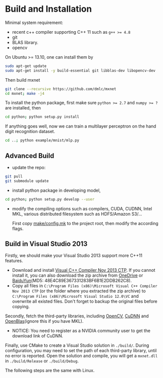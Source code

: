 Build and Installation
======================

Minimal system requirement:

- recent c++ compiler supporting C++ 11 such as `g++ >= 4.8`
- git
- BLAS library.
- opencv

On Ubuntu >= 13.10, one can install them by

```bash
sudo apt-get update
sudo apt-get install -y build-essential git libblas-dev libopencv-dev
```

Then build mxnet

```bash
git clone --recursive https://github.com/dmlc/mxnet
cd mxnet; make -j4
```

To install the python package, first make sure `python >= 2.7` and `numpy >= ?` are installed, then

```bash
cd python; python setup.py install
```

If anything goes well, now we can train a multilayer perceptron on the hand
digit recognition dataset.

```bash
cd ..; python example/mnist/mlp.py
```

Advanced Build
--------------

- update the repo:

```bash
git pull
git submodule update
```

- install python package in developing model,

```bash
cd python; python setup.py develop --user
```

- modify the compiling options such as compilers, CUDA, CUDNN, Intel MKL,
various distributed filesystem such as HDFS/Amazon S3/...

  First copy [make/config.mk](../make/config.mk) to the project root, then
  modify the according flags.

Build in Visual Studio 2013
---------------------------

Firstly, we should make your Visual Studio 2013 support more C++11 features.

 - Download and install [Visual C++ Compiler Nov 2013 CTP](http://www.microsoft.com/en-us/download/details.aspx?id=41151). If you cannot install it, you can also download the zip archive from [OneDrive](http://1drv.ms/1RApcXr) or [BaiduYun](http://pan.baidu.com/s/1dVnJo)(MD5: 48E4C89E367331283BF6B1E2DDB262C8). 
 - Copy all files in `C:\Program Files (x86)\Microsoft Visual C++ Compiler Nov 2013 CTP` (or the folder where you extracted the zip archive) to `C:\Program Files (x86)\Microsoft Visual Studio 12.0\VC` and overwrite all existed files. Don't forget to backup the original files before copying.

Secondly, fetch the third-party libraries, including [OpenCV](http://sourceforge.net/projects/opencvlibrary/files/opencv-win/3.0.0/opencv-3.0.0.exe/download), [CuDNN](https://developer.nvidia.com/cudnn) and [OpenBlas](http://sourceforge.net/projects/openblas/files/v0.2.14/)(ignore this if you have MKL).

 - NOTICE: You need to register as a NVIDIA community user to get the download link of CuDNN.

Finally, use CMake to create a Visual Studio solution in `./build/`. During configuration, you may need to set the path of each third-party library, until no error is reported. Open the solution and compile, you will get a `mxnet.dll` in `./build/Release` or `./build/Debug`.

The following steps are the same with Linux.
